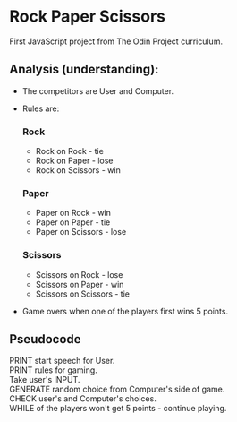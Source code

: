 # Rock Paper Scissors

First JavaScript project from The Odin Project curriculum.

## Analysis (understanding):

- The competitors are User and Computer.
- Rules are: 

    ### Rock
    - Rock on Rock - tie
    - Rock on Paper - lose
    - Rock on Scissors - win
    ### Paper
    - Paper on Rock - win
    - Paper on Paper - tie
    - Paper on Scissors - lose
    ### Scissors
    - Scissors on Rock - lose
    - Scissors on Paper - win
    - Scissors on Scissors - tie

- Game overs when one of the players first wins 5 points.

## Pseudocode

PRINT start speech for User. <br>
PRINT rules for gaming. <br>
Take user's INPUT. <br>
GENERATE random choice from Computer's side of game. <br>
CHECK user's and Computer's choices. <br>
WHILE of the players won't get 5 points - continue playing. <br>